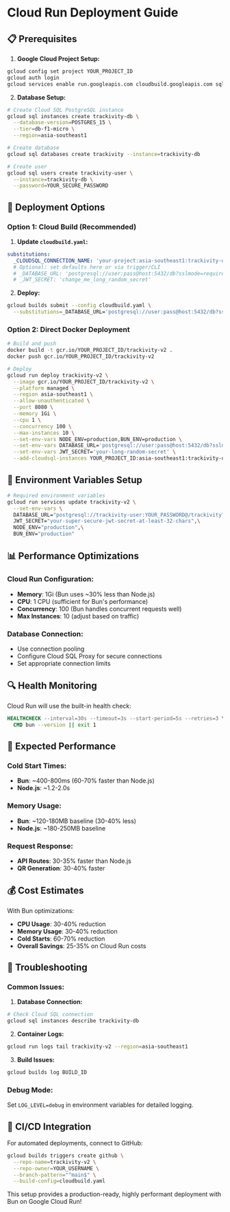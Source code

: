 # Cloud Run Deployment Guide

## 📋 Prerequisites

1. **Google Cloud Project Setup:**
```bash
gcloud config set project YOUR_PROJECT_ID
gcloud auth login
gcloud services enable run.googleapis.com cloudbuild.googleapis.com sqladmin.googleapis.com
```

2. **Database Setup:**
```bash
# Create Cloud SQL PostgreSQL instance
gcloud sql instances create trackivity-db \
  --database-version=POSTGRES_15 \
  --tier=db-f1-micro \
  --region=asia-southeast1

# Create database
gcloud sql databases create trackivity --instance=trackivity-db

# Create user
gcloud sql users create trackivity-user \
  --instance=trackivity-db \
  --password=YOUR_SECURE_PASSWORD
```

## 🚀 Deployment Options

### Option 1: Cloud Build (Recommended)

1. **Update `cloudbuild.yaml`:**
```yaml
substitutions:
  _CLOUDSQL_CONNECTION_NAME: 'your-project:asia-southeast1:trackivity-db'
  # Optional: set defaults here or via trigger/CLI
  # _DATABASE_URL: 'postgresql://user:pass@host:5432/db?sslmode=require'
  # _JWT_SECRET: 'change_me_long_random_secret'
```

2. **Deploy:**
```bash
gcloud builds submit --config cloudbuild.yaml \
  --substitutions=_DATABASE_URL='postgresql://user:pass@host:5432/db?sslmode=require',_JWT_SECRET='your-long-random-secret'
```

### Option 2: Direct Docker Deployment

```bash
# Build and push
docker build -t gcr.io/YOUR_PROJECT_ID/trackivity-v2 .
docker push gcr.io/YOUR_PROJECT_ID/trackivity-v2

# Deploy
gcloud run deploy trackivity-v2 \
  --image gcr.io/YOUR_PROJECT_ID/trackivity-v2 \
  --platform managed \
  --region asia-southeast1 \
  --allow-unauthenticated \
  --port 8080 \
  --memory 1Gi \
  --cpu 1 \
  --concurrency 100 \
  --max-instances 10 \
  --set-env-vars NODE_ENV=production,BUN_ENV=production \
  --set-env-vars DATABASE_URL='postgresql://user:pass@host:5432/db?sslmode=require' \
  --set-env-vars JWT_SECRET='your-long-random-secret' \
  --add-cloudsql-instances YOUR_PROJECT_ID:asia-southeast1:trackivity-db
```

## 🔐 Environment Variables Setup

```bash
# Required environment variables
gcloud run services update trackivity-v2 \
  --set-env-vars \
  DATABASE_URL="postgresql://trackivity-user:YOUR_PASSWORD@/trackivity?host=/cloudsql/YOUR_PROJECT_ID:asia-southeast1:trackivity-db",\
  JWT_SECRET="your-super-secure-jwt-secret-at-least-32-chars",\
  NODE_ENV="production",\
  BUN_ENV="production"
```

## 📊 Performance Optimizations

### Cloud Run Configuration:
- **Memory**: 1Gi (Bun uses ~30% less than Node.js)
- **CPU**: 1 CPU (sufficient for Bun's performance)
- **Concurrency**: 100 (Bun handles concurrent requests well)
- **Max Instances**: 10 (adjust based on traffic)

### Database Connection:
- Use connection pooling
- Configure Cloud SQL Proxy for secure connections
- Set appropriate connection limits

## 🔍 Health Monitoring

Cloud Run will use the built-in health check:
```dockerfile
HEALTHCHECK --interval=30s --timeout=3s --start-period=5s --retries=3 \
  CMD bun --version || exit 1
```

## 🚀 Expected Performance

### Cold Start Times:
- **Bun**: ~400-800ms (60-70% faster than Node.js)
- **Node.js**: ~1.2-2.0s

### Memory Usage:
- **Bun**: ~120-180MB baseline (30-40% less)
- **Node.js**: ~180-250MB baseline

### Request Response:
- **API Routes**: 30-35% faster than Node.js
- **QR Generation**: 30-40% faster

## 💰 Cost Estimates

With Bun optimizations:
- **CPU Usage**: 30-40% reduction
- **Memory Usage**: 30-40% reduction  
- **Cold Starts**: 60-70% reduction
- **Overall Savings**: 25-35% on Cloud Run costs

## 🔧 Troubleshooting

### Common Issues:

1. **Database Connection:**
```bash
# Check Cloud SQL connection
gcloud sql instances describe trackivity-db
```

2. **Container Logs:**
```bash
gcloud run logs tail trackivity-v2 --region=asia-southeast1
```

3. **Build Issues:**
```bash
gcloud builds log BUILD_ID
```

### Debug Mode:
Set `LOG_LEVEL=debug` in environment variables for detailed logging.

## 🔄 CI/CD Integration

For automated deployments, connect to GitHub:
```bash
gcloud builds triggers create github \
  --repo-name=trackivity-v2 \
  --repo-owner=YOUR_USERNAME \
  --branch-pattern="^main$" \
  --build-config=cloudbuild.yaml
```

This setup provides a production-ready, highly performant deployment with Bun on Google Cloud Run!
